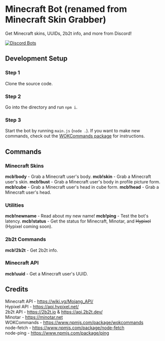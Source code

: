 # Minecraft Bot (renamed from Minecraft Skin Grabber)
Get Minecraft skins, UUIDs, 2b2t info, and more from Discord!

[![Discord Bots](https://top.gg/api/widget/739577411716513832.svg)](https://top.gg/bot/739577411716513832)

## Development Setup
### Step 1
Clone the source code.

### Step 2
Go into the directory and run `npm i`.

### Step 3
Start the bot by running `main.js` (`node .`). If you want to make new commands, check out the [WOKCommands package](https://www.npmjs.com/package/wokcommands) for instructions.

## Commands

### Minecraft Skins
**mcb!body** - Grab a Minecraft user's body.
**mcb!skin** - Grab a Minecraft user's skin.
**mcb!bust** - Grab a Minecraft user's body in profile picture form.
**mcb!cube** - Grab a Minecraft user's head in cube form.
**mcb!head** - Grab a Minecraft user's head.

### Utilities
**mcb!newname** - Read about my new name!
**mcb!ping** - Test the bot's latency.
**mcb!status** - Get the status for Minecraft, Minotar, and ~~Hypixel~~ (Hypixel coming soon).

### 2b2t Commands
**mcb!2b2t** - Get 2b2t info.

### Minecraft API
**mcb!uuid** - Get a Minecraft user's UUID.

## Credits
Minecraft API - https://wiki.vg/Mojang_API/<br>Hypixel API - https://api.hypixel.net/<br>2b2t API - https://2b2t.io & https://api.2b2t.dev/<br>Minotar - https://minotar.net<br>WOKCommands - https://www.npmjs.com/package/wokcommands<br>node-fetch - https://www.npmjs.com/package/node-fetch<br>node-ping - https://www.npmjs.com/package/ping
